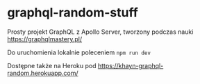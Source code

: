 # graphql-random-stuff
Prosty projekt GraphQL z Apollo Server, tworzony podczas nauki https://graphqlmastery.pl/

Do uruchomienia lokalnie poleceniem ```npm run dev```

Dostępne także na Heroku pod https://khayn-graphql-random.herokuapp.com/


